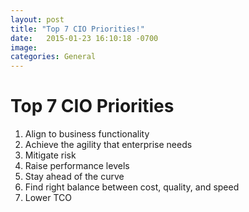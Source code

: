 ```yaml
---
layout: post
title: "Top 7 CIO Priorities!"
date:   2015-01-23 16:10:18 -0700
image:
categories: General
---
```



# Top 7 CIO Priorities

1.	Align to business functionality
2.	Achieve the agility that enterprise needs
3.	Mitigate risk
4.	Raise performance levels
5.	Stay ahead of the curve
6.	Find right balance between cost, quality, and speed
7.	Lower TCO

